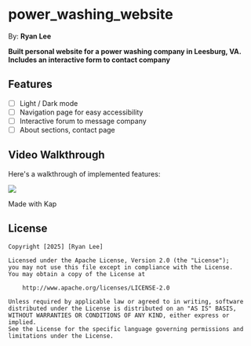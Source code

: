 # power_washing_website

By: **Ryan Lee**

**Built personal website for a power washing company in Leesburg, VA. Includes an interactive form to contact company**

## Features
- [ ] Light / Dark mode
- [ ] Navigation page for easy accessibility
- [ ] Interactive forum to message company
- [ ] About sections, contact page

## Video Walkthrough

Here's a walkthrough of implemented features:

<img src = "./Powerwashing.gif">

Made with Kap

## License

    Copyright [2025] [Ryan Lee]

    Licensed under the Apache License, Version 2.0 (the "License");
    you may not use this file except in compliance with the License.
    You may obtain a copy of the License at

        http://www.apache.org/licenses/LICENSE-2.0

    Unless required by applicable law or agreed to in writing, software
    distributed under the License is distributed on an "AS IS" BASIS,
    WITHOUT WARRANTIES OR CONDITIONS OF ANY KIND, either express or implied.
    See the License for the specific language governing permissions and
    limitations under the License.
